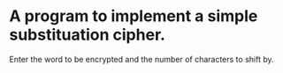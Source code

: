 # A program to implement a simple substituation cipher. 

Enter the word to be encrypted and the number of characters to shift by.